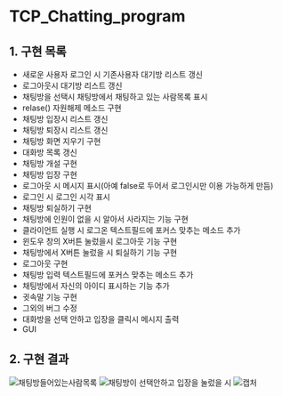 # TCP_Chatting_program

## 1. 구현 목록
- 새로운 사용자 로그인 시 기존사용자 대기방 리스트 갱신
- 로그아웃시 대기방 리스트 갱신
- 채팅방을 선택시 채팅방에서 채팅하고 있는 사람목록 표시
- relase() 자원해제 메소드 구현
- 채팅방 입장시 리스트 갱신
- 채팅방 퇴장시 리스트 갱신
- 채팅방 화면 지우기 구현
- 대화방 목록 갱신
- 채팅방 개설 구현
- 채팅방 입장 구현
- 로그아웃 시 메시지 표시(아예 false로 두어서 로그인시만 이용 가능하게 만듬)
- 로그인 시 로그인 시각 표시
- 채팅방 퇴실하기 구현
- 채팅방에 인원이 없을 시 알아서 사라지는 기능 구현
- 클라이언트 실행 시 로그온 텍스트필드에 포커스 맞추는 메소드 추가
- 윈도우 창의 X버튼 눌렀을시 로그아웃 기능 구현
- 채팅방에서 X버튼 눌렀을 시 퇴실하기 기능 구현
- 로그아웃 구현
- 채팅방 입력 텍스트필드에 포커스 맞추는 메소드 추가
- 채팅방에서 자신의 아이디 표시하는 기능 추가
- 귓속말 기능 구현
- 그외의 버그 수정
- 대화방을 선택 안하고 입장을 클릭시 메시지 출력
- GUI

## 2. 구현 결과
![채팅방들어있는사람목록](https://user-images.githubusercontent.com/58617250/75232980-77690300-57fb-11ea-847d-89f64906c51b.PNG)
![채팅방이 선택안하고 입장을 눌렀을 시](https://user-images.githubusercontent.com/58617250/75232984-78019980-57fb-11ea-9e95-5e60a7aec746.PNG)
![캡처](https://user-images.githubusercontent.com/58617250/75233094-a5e6de00-57fb-11ea-8ddd-dfdfd351f059.PNG)
